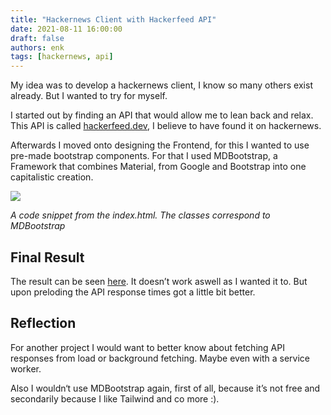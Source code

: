 ```yaml
---
title: "Hackernews Client with Hackerfeed API"
date: 2021-08-11 16:00:00
draft: false
authors: enk
tags: [hackernews, api]
---
```


My idea was to develop a hackernews client, I know so many others exist already. But I wanted to try for myself.

I started out by finding an API that would allow me to lean back and relax. This API is called [hackerfeed.dev](https://hackerfeed.dev), I believe to have found it on hackernews.

Afterwards I moved onto designing the Frontend, for this I wanted to use pre-made bootstrap components. For that I used MDBootstrap, a Framework that combines Material, from Google and Bootstrap into one capitalistic creation.

![](https://ik.imagekit.io/njhey0rxzni/code_snippets/A1AF7D3E-67E1-4D94-BE20-8D9FEF870C1F_KG4KPathGn.png?updatedAt=1628745888583&tr=w-1104,h-736,fo-auto)

_A code snippet from the index.html. The classes correspond to MDBootstrap_

## Final Result

The result can be seen [here](https://gh.3n3a.ch/hnfee_mdb/). It doesn’t work aswell as I wanted it to. But upon preloding the API response times got a little bit better. 

## Reflection

For another project I would want to better know about fetching API responses from load or background fetching. Maybe even with a service worker.

Also I wouldn‘t use MDBootstrap again, first of all, because it’s not free and secondarily because I like Tailwind and co more :).
